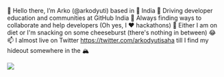 👋 Hello there, I’m Arko (@arkodyuti) based in 📍 India
🎯 Driving developer education and communities at GitHub India
👀 Always finding ways to collaborate and help developers (Oh yes, I ❤️ hackathons)
🍕 Either I am on diet or I'm snacking on some cheeseburst (there's nothing in between) 😂
📫 I almost live on Twitter https://twitter.com/arkodyutisaha till I find my hideout somewhere in the 🏔

![](https://media.giphy.com/media/1108D2tVaUN3eo/giphy.gif)
